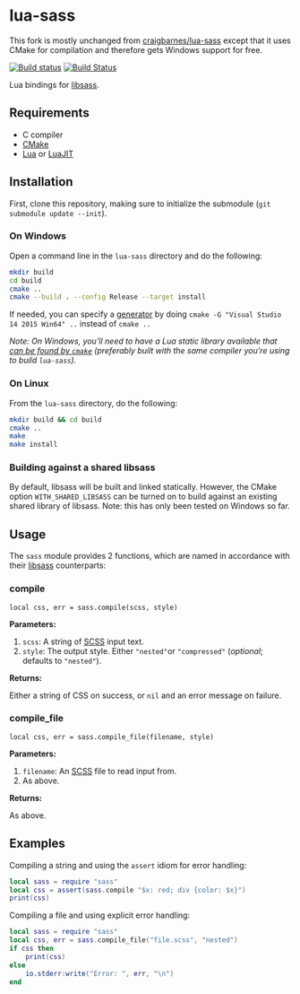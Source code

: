 lua-sass
========

This fork is mostly unchanged from [craigbarnes/lua-sass](https://github.com/craigbarnes/lua-sass) except that it uses CMake for compilation and therefore gets Windows support for free.

[![Build status](https://ci.appveyor.com/api/projects/status/30hr58dq6c9tsgi5?svg=true)](https://ci.appveyor.com/project/squeek502/lua-sass)
[![Build Status](https://travis-ci.org/squeek502/lua-sass.svg?branch=master)](https://travis-ci.org/squeek502/lua-sass)

Lua bindings for [libsass].

Requirements
------------

* C compiler
* [CMake]
* [Lua] or [LuaJIT]

Installation
------------

First, clone this repository, making sure to initialize the submodule (`git submodule update --init`).

### On Windows
Open a command line in the `lua-sass` directory and do the following:
```sh
mkdir build
cd build
cmake ..
cmake --build . --config Release --target install
```
If needed, you can specify a [generator](https://cmake.org/cmake/help/latest/manual/cmake-generators.7.html) by doing `cmake -G "Visual Studio 14 2015 Win64" ..` instead of `cmake ..`

*Note: On Windows, you'll need to have a Lua static library available that [can be found by `cmake`](https://cmake.org/cmake/help/v3.0/module/FindLua.html) (preferably built with the same compiler you're using to build `lua-sass`).*

### On Linux
From the `lua-sass` directory, do the following:
```sh
mkdir build && cd build
cmake ..
make
make install
```

### Building against a shared libsass
By default, libsass will be built and linked statically. However, the CMake option `WITH_SHARED_LIBSASS` can be turned on to build against an existing shared library of libsass. Note: this has only been tested on Windows so far.

Usage
-----

The `sass` module provides 2 functions, which are named in accordance with
their [libsass] counterparts:

### compile

    local css, err = sass.compile(scss, style)

**Parameters:**

1. `scss`: A string of [SCSS] input text.
2. `style`: The output style. Either `"nested"`or `"compressed"`
   (*optional*; defaults to `"nested"`).

**Returns:**

Either a string of CSS on success, or `nil` and an error message on failure.

### compile_file

    local css, err = sass.compile_file(filename, style)

**Parameters:**

1. `filename`: An [SCSS] file to read input from.
2. As above.

**Returns:**

As above.

Examples
--------

Compiling a string and using the `assert` idiom for error handling:

```lua
local sass = require "sass"
local css = assert(sass.compile "$x: red; div {color: $x}")
print(css)
```

Compiling a file and using explicit error handling:

```lua
local sass = require "sass"
local css, err = sass.compile_file("file.scss", "nested")
if css then
    print(css)
else
    io.stderr:write("Error: ", err, "\n")
end
```


[libsass]: https://github.com/hcatlin/libsass
[CMake]: https://cmake.org/
[Lua]: http://www.lua.org/
[LuaJIT]: http://luajit.org/
[SCSS]: http://sass-lang.com/documentation/file.SASS_REFERENCE.html#syntax
